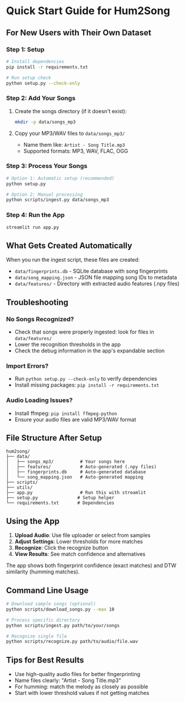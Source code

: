 # Quick Start Guide for Hum2Song

## For New Users with Their Own Dataset

### Step 1: Setup
```bash
# Install dependencies
pip install -r requirements.txt

# Run setup check
python setup.py --check-only
```

### Step 2: Add Your Songs
1. Create the songs directory (if it doesn't exist):
   ```bash
   mkdir -p data/songs_mp3
   ```

2. Copy your MP3/WAV files to `data/songs_mp3/`
   - Name them like: `Artist - Song Title.mp3`
   - Supported formats: MP3, WAV, FLAC, OGG

### Step 3: Process Your Songs
```bash
# Option 1: Automatic setup (recommended)
python setup.py

# Option 2: Manual processing
python scripts/ingest.py data/songs_mp3
```

### Step 4: Run the App
```bash
streamlit run app.py
```

## What Gets Created Automatically

When you run the ingest script, these files are created:
- `data/fingerprints.db` - SQLite database with song fingerprints
- `data/song_mapping.json` - JSON file mapping song IDs to metadata  
- `data/features/` - Directory with extracted audio features (.npy files)

## Troubleshooting

### No Songs Recognized?
- Check that songs were properly ingested: look for files in `data/features/`
- Lower the recognition thresholds in the app
- Check the debug information in the app's expandable section

### Import Errors?
- Run `python setup.py --check-only` to verify dependencies
- Install missing packages: `pip install -r requirements.txt`

### Audio Loading Issues?
- Install ffmpeg: `pip install ffmpeg-python`
- Ensure your audio files are valid MP3/WAV format

## File Structure After Setup

```
hum2song/
├── data/
│   ├── songs_mp3/          # Your songs here
│   ├── features/           # Auto-generated (.npy files)
│   ├── fingerprints.db     # Auto-generated database
│   └── song_mapping.json   # Auto-generated mapping
├── scripts/
├── utils/
├── app.py                  # Run this with streamlit
├── setup.py               # Setup helper
└── requirements.txt       # Dependencies
```

## Using the App

1. **Upload Audio**: Use file uploader or select from samples
2. **Adjust Settings**: Lower thresholds for more matches
3. **Recognize**: Click the recognize button
4. **View Results**: See match confidence and alternatives

The app shows both fingerprint confidence (exact matches) and DTW similarity (humming matches).

## Command Line Usage

```bash
# Download sample songs (optional)
python scripts/download_songs.py --max 10

# Process specific directory
python scripts/ingest.py path/to/your/songs

# Recognize single file
python scripts/recognize.py path/to/audio/file.wav
```

## Tips for Best Results

- Use high-quality audio files for better fingerprinting
- Name files clearly: "Artist - Song Title.mp3"
- For humming: match the melody as closely as possible
- Start with lower threshold values if not getting matches
